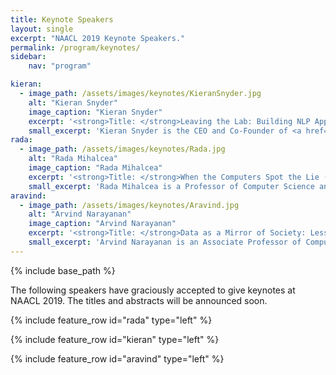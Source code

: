 ```yaml
---
title: Keynote Speakers
layout: single
excerpt: "NAACL 2019 Keynote Speakers."
permalink: /program/keynotes/
sidebar: 
    nav: "program"

kieran:
  - image_path: /assets/images/keynotes/KieranSnyder.jpg
    alt: "Kieran Snyder"
    image_caption: "Kieran Snyder"
    excerpt: '<strong>Title: </strong>Leaving the Lab: Building NLP Applications that Real People can Use<br/><strong>Abstract: </strong>There is a chasm between an NLP technology that works well in the research lab and something that works for applications that real people use. Research conditions are often theoretical or idealized. The first time they contribute to industry projects, many theoretical researchers are surprised to discover how much goes into building outside the lab, and how hard it is to build data products for real people ethically and transparently. This talk explores my NLP journey in three stages: working as an academic NLP researcher, learning to be a practical creator of NLP products in industry, and becoming the founding CEO of an NLP business. While each role has used my background in computational linguistics in essential ways, every step has also required me to learn and unlearn new things along the way. The further I have gone in my industry career, the more critical it has become to define and work within a well-established set of principles for data ethics. This talk is for academic researchers considering industry careers or collaborations, for people in industry who started out in academia, and for anyone on either side of the divide who wants to make NLP products that real people can use'
    small_excerpt: 'Kieran Snyder is the CEO and Co-Founder of <a href="https://textio.com">Textio</a>, the augmented writing platform. For anything you write, Textio tells you ahead of time who’s going to respond based on the language you’ve used. Textio’s augmented writing engine is designed to attach to any large text corpus with outcomes to find the patterns that work. Prior to founding Textio, Kieran held product leadership roles at Microsoft and Amazon. Kieran has a PhD in linguistics from the University of Pennsylvania. Her work has appeared in Fortune, Re/code, Slate, and the Washington Post.'
rada:
  - image_path: /assets/images/keynotes/Rada.jpg
    alt: "Rada Mihalcea"
    image_caption: "Rada Mihalcea"
    excerpt: '<strong>Title: </strong>When the Computers Spot the Lie (and People Don’t)<br/><strong>Abstract: </strong>Whether we like it or not, deception occurs everyday and everywhere: thousands of trials take place daily around the world; little white lies: “I’m busy that day!” even if your calendar is blank; news “with a twist” (a.k.a. fake news) meant to attract the readers attention or influence people in their future undertakings; misinformation in health social media posts; portrayed identities, on dating sites and elsewhere. Can a computer automatically detect deception in written accounts or in video recordings? In this talk, I will overview a decade of research in building linguistic and multimodal resources and algorithms for deception detection, targeting deceptive statements, trial videos, fake news, identity deception, and health misinformation. I will also show how these algorithms can provide insights into what makes a good lie - and thus teach us how we can spot a liar. As it turns out, computers can be trained to identify lies in many different contexts, and they can often do it better than humans do.'
    small_excerpt: 'Rada Mihalcea is a Professor of Computer Science and Engineering at the University of Michigan and the Director of the <a href="https://www.eecs.umich.edu/ai/">Michigan Artificial Intelligence Lab</a>. Her research interests are in lexical semantics, multilingual NLP, and computational social sciences. She serves or has served on the editorial boards of the Journals of Computational Linguistics, Language Resources and Evaluations, Natural Language Engineering, Journal of Artificial Intelligence Research, IEEE Transactions on Affective Computing, and Transactions of the Association for Computational Linguistics. She was a program co-chair for EMNLP 2009 and ACL 2011, and a general chair for NAACL 2015 and *SEM 2019. She currently serves as the ACL Vice-President Elect. She is the recipient of an NSF CAREER award (2008) and a Presidential Early Career Award for Scientists and Engineers awarded by President Obama (2009). In 2013, she was made an honorary citizen of her hometown of Cluj-Napoca, Romania. '
aravind:
  - image_path: /assets/images/keynotes/Aravind.jpg
    alt: "Arvind Narayanan"
    image_caption: "Arvind Narayanan"
    excerpt: '<strong>Title: </strong>Data as a Mirror of Society: Lessons from the Emerging Science of Fairness in Machine Learning<br/><strong>Abstract: </strong>Language corpora reflect human society, including cultural stereotypes, prejudices, and historical patterns. By default, statistical language models will absorb these stereotypes. As a result, NLP systems for word analogy generation, toxicity detection, and many other tasks have been found to reflect racial and gender biases. Based on this observation, I will discuss two emerging research directions. First, a deeper understanding of human culture can help identify possible harmful stereotypes in algorithmic systems. The second research direction is the converse of the first: if data is a mirror of society, machine learning can be used as a magnifying lens to study human culture.'
    small_excerpt: 'Arvind Narayanan is an Associate Professor of Computer Science at Princeton. His research has shown how state-of-the-art word embeddings reflect racial, gender, and other cultural stereotypes. He leads the Princeton Web Transparency and Accountability Project to uncover how companies collect and use our personal information. His doctoral research showed the fundamental limits of de-identification, for which he received the Privacy Enhancing Technologies Award. Narayanan also co-created a Massive Open Online Course as well as a textbook on Bitcoin and cryptocurrency technologies.'
---
```

{% include base_path %}

The following speakers have graciously accepted to give keynotes at NAACL 2019. The titles and abstracts will be announced soon.

{% include feature_row id="rada" type="left" %}

{% include feature_row id="kieran" type="left" %}

{% include feature_row id="aravind" type="left" %}
